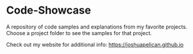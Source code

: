 # Code-Showcase
A repository of code samples and explanations from my favorite projects.
Choose a project folder to see the samples for that project.

Check out my website for additional info: https://joshuapelican.github.io
